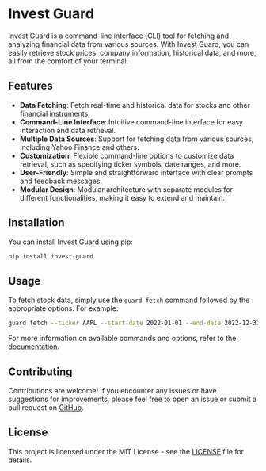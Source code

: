 # Invest Guard

Invest Guard is a command-line interface (CLI) tool for fetching and analyzing financial data from various sources. With Invest Guard, you can easily retrieve stock prices, company information, historical data, and more, all from the comfort of your terminal.

## Features

- **Data Fetching**: Fetch real-time and historical data for stocks and other financial instruments.
- **Command-Line Interface**: Intuitive command-line interface for easy interaction and data retrieval.
- **Multiple Data Sources**: Support for fetching data from various sources, including Yahoo Finance and others.
- **Customization**: Flexible command-line options to customize data retrieval, such as specifying ticker symbols, date ranges, and more.
- **User-Friendly**: Simple and straightforward interface with clear prompts and feedback messages.
- **Modular Design**: Modular architecture with separate modules for different functionalities, making it easy to extend and maintain.

## Installation

You can install Invest Guard using pip:

```bash
pip install invest-guard
```

## Usage

To fetch stock data, simply use the `guard fetch` command followed by the appropriate options. For example:

```bash
guard fetch --ticker AAPL --start-date 2022-01-01 --end-date 2022-12-31
```

For more information on available commands and options, refer to the [documentation](https://github.com/Work-With-Phoenix/invest-guard).

## Contributing

Contributions are welcome! If you encounter any issues or have suggestions for improvements, please feel free to open an issue or submit a pull request on [GitHub](https://github.com/Work-With-Phoenix/invest-guard).

## License

This project is licensed under the MIT License - see the [LICENSE](LICENSE) file for details.

